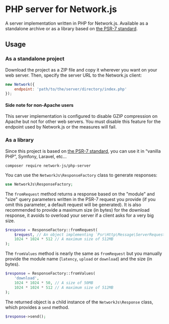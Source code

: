 # PHP server for Network.js

A server implementation written in PHP for Network.js. Available as a standalone archive or as a library based on [the PSR-7 standard](http://www.php-fig.org/psr/psr-7/).

## Usage

### As a standalone project

Download the project as a ZIP file and copy it wherever you want on your web server. Then, specify the server URL to the Network.js client:

```js
new Network({
    endpoint: 'path/to/the/server/directory/index.php'
});
```

#### Side note for non-Apache users

This server implementation is configured to disable GZIP compression on Apache but not for other web servers. You must disable this feature for the endpoint used by Network.js or the measures will fail.

### As a library

Since this project is based on [the PSR-7 standard](http://www.php-fig.org/psr/psr-7/), you can use it in “vanilla PHP”, Symfony, Laravel, etc…

```shell
composer require network-js/php-server
```

You can use the `NetworkJs\ResponseFactory` class to generate responses:

```php
use NetworkJs\ResponseFactory;
```

The `fromRequest` method returns a response based on the "module" and "size" query parameters written in the PSR-7 request you provide (if you omit this parameter, a default request will be generated).
It is also recommended to provide a maximum size (in bytes) for the download response, it avoids to overload your server if a client asks for a very big size.

```php
$response = ResponseFactory::fromRequest(
    $request, // An object implementing `Psr\Http\Message\ServerRequestInterface`
    1024 * 1024 * 512 // A maximum size of 512MB
);
```

The `fromValues` method is nearly the same as `fromRequest` but you manually provide the module name (`latency`, `upload` or `download`) and the size (in bytes).

```php
$response = ResponseFactory::fromValues(
    'download',
    1024 * 1024 * 50, // A size of 50MB
    1024 * 1024 * 512 // A maximum size of 512MB
);
```

The returned object is a child instance of the `NetworkJs\Response` class, which provides a `send` method.

```php
$response->send();
```
